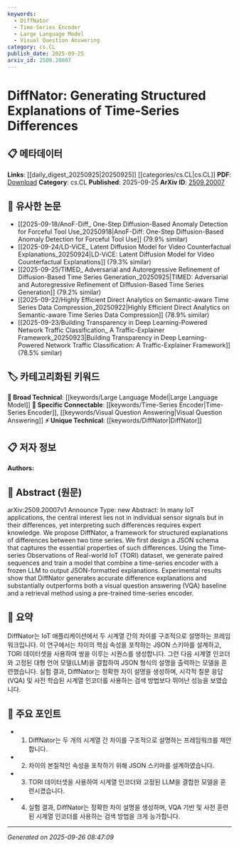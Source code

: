 ```yaml
---
keywords:
  - DiffNator
  - Time-Series Encoder
  - Large Language Model
  - Visual Question Answering
category: cs.CL
publish_date: 2025-09-25
arxiv_id: 2509.20007
---
```


<!-- KEYWORD_LINKING_METADATA:
{
  "processed_timestamp": "2025-09-26T08:47:09.276350",
  "vocabulary_version": "1.0",
  "selected_keywords": [
    "DiffNator",
    "Time-Series Encoder",
    "Large Language Model",
    "Visual Question Answering"
  ],
  "rejected_keywords": [],
  "similarity_scores": {
    "DiffNator": 0.85,
    "Time-Series Encoder": 0.82,
    "Large Language Model": 0.75,
    "Visual Question Answering": 0.78
  },
  "extraction_method": "AI_prompt_based",
  "budget_applied": true,
  "candidates_json": {
    "candidates": [
      {
        "surface": "DiffNator",
        "canonical": "DiffNator",
        "aliases": [],
        "category": "unique_technical",
        "rationale": "DiffNator is a unique framework introduced in the paper, essential for linking specific research contributions.",
        "novelty_score": 0.95,
        "connectivity_score": 0.65,
        "specificity_score": 0.9,
        "link_intent_score": 0.85
      },
      {
        "surface": "time-series encoder",
        "canonical": "Time-Series Encoder",
        "aliases": [
          "time series encoder"
        ],
        "category": "specific_connectable",
        "rationale": "Time-series encoder is crucial for understanding the data processing technique used in the framework.",
        "novelty_score": 0.7,
        "connectivity_score": 0.78,
        "specificity_score": 0.8,
        "link_intent_score": 0.82
      },
      {
        "surface": "Large Language Model",
        "canonical": "Large Language Model",
        "aliases": [
          "LLM"
        ],
        "category": "broad_technical",
        "rationale": "Large Language Model is a key component in the framework, linking to broader AI research.",
        "novelty_score": 0.4,
        "connectivity_score": 0.88,
        "specificity_score": 0.6,
        "link_intent_score": 0.75
      },
      {
        "surface": "Visual Question Answering",
        "canonical": "Visual Question Answering",
        "aliases": [
          "VQA"
        ],
        "category": "specific_connectable",
        "rationale": "Visual Question Answering is used as a baseline, relevant for comparative analysis.",
        "novelty_score": 0.5,
        "connectivity_score": 0.7,
        "specificity_score": 0.75,
        "link_intent_score": 0.78
      }
    ],
    "ban_list_suggestions": [
      "method",
      "experiment",
      "performance"
    ]
  },
  "decisions": [
    {
      "candidate_surface": "DiffNator",
      "resolved_canonical": "DiffNator",
      "decision": "linked",
      "scores": {
        "novelty": 0.95,
        "connectivity": 0.65,
        "specificity": 0.9,
        "link_intent": 0.85
      }
    },
    {
      "candidate_surface": "time-series encoder",
      "resolved_canonical": "Time-Series Encoder",
      "decision": "linked",
      "scores": {
        "novelty": 0.7,
        "connectivity": 0.78,
        "specificity": 0.8,
        "link_intent": 0.82
      }
    },
    {
      "candidate_surface": "Large Language Model",
      "resolved_canonical": "Large Language Model",
      "decision": "linked",
      "scores": {
        "novelty": 0.4,
        "connectivity": 0.88,
        "specificity": 0.6,
        "link_intent": 0.75
      }
    },
    {
      "candidate_surface": "Visual Question Answering",
      "resolved_canonical": "Visual Question Answering",
      "decision": "linked",
      "scores": {
        "novelty": 0.5,
        "connectivity": 0.7,
        "specificity": 0.75,
        "link_intent": 0.78
      }
    }
  ]
}
-->

# DiffNator: Generating Structured Explanations of Time-Series Differences

## 📋 메타데이터

**Links**: [[daily_digest_20250925|20250925]] [[categories/cs.CL|cs.CL]]
**PDF**: [Download](https://arxiv.org/pdf/2509.20007.pdf)
**Category**: cs.CL
**Published**: 2025-09-25
**ArXiv ID**: [2509.20007](https://arxiv.org/abs/2509.20007)

## 🔗 유사한 논문
- [[2025-09-18/AnoF-Diff_ One-Step Diffusion-Based Anomaly Detection for Forceful Tool Use_20250918|AnoF-Diff: One-Step Diffusion-Based Anomaly Detection for Forceful Tool Use]] (79.9% similar)
- [[2025-09-24/LD-ViCE_ Latent Diffusion Model for Video Counterfactual Explanations_20250924|LD-ViCE: Latent Diffusion Model for Video Counterfactual Explanations]] (79.3% similar)
- [[2025-09-25/TIMED_ Adversarial and Autoregressive Refinement of Diffusion-Based Time Series Generation_20250925|TIMED: Adversarial and Autoregressive Refinement of Diffusion-Based Time Series Generation]] (79.2% similar)
- [[2025-09-22/Highly Efficient Direct Analytics on Semantic-aware Time Series Data Compression_20250922|Highly Efficient Direct Analytics on Semantic-aware Time Series Data Compression]] (78.9% similar)
- [[2025-09-23/Building Transparency in Deep Learning-Powered Network Traffic Classification_ A Traffic-Explainer Framework_20250923|Building Transparency in Deep Learning-Powered Network Traffic Classification: A Traffic-Explainer Framework]] (78.5% similar)

## 🏷️ 카테고리화된 키워드
**🧠 Broad Technical**: [[keywords/Large Language Model|Large Language Model]]
**🔗 Specific Connectable**: [[keywords/Time-Series Encoder|Time-Series Encoder]], [[keywords/Visual Question Answering|Visual Question Answering]]
**⚡ Unique Technical**: [[keywords/DiffNator|DiffNator]]

## 📋 저자 정보

**Authors:** 

## 📄 Abstract (원문)

arXiv:2509.20007v1 Announce Type: new 
Abstract: In many IoT applications, the central interest lies not in individual sensor signals but in their differences, yet interpreting such differences requires expert knowledge. We propose DiffNator, a framework for structured explanations of differences between two time series. We first design a JSON schema that captures the essential properties of such differences. Using the Time-series Observations of Real-world IoT (TORI) dataset, we generate paired sequences and train a model that combine a time-series encoder with a frozen LLM to output JSON-formatted explanations. Experimental results show that DiffNator generates accurate difference explanations and substantially outperforms both a visual question answering (VQA) baseline and a retrieval method using a pre-trained time-series encoder.

## 📝 요약

DiffNator는 IoT 애플리케이션에서 두 시계열 간의 차이를 구조적으로 설명하는 프레임워크입니다. 이 연구에서는 차이의 핵심 속성을 포착하는 JSON 스키마를 설계하고, TORI 데이터셋을 사용하여 쌍을 이루는 시퀀스를 생성합니다. 그런 다음 시계열 인코더와 고정된 대형 언어 모델(LLM)을 결합하여 JSON 형식의 설명을 출력하는 모델을 훈련했습니다. 실험 결과, DiffNator는 정확한 차이 설명을 생성하며, 시각적 질문 응답(VQA) 및 사전 학습된 시계열 인코더를 사용하는 검색 방법보다 뛰어난 성능을 보였습니다.

## 🎯 주요 포인트

- 1. DiffNator는 두 개의 시계열 간 차이를 구조적으로 설명하는 프레임워크를 제안합니다.
- 2. 차이의 본질적인 속성을 포착하기 위해 JSON 스키마를 설계하였습니다.
- 3. TORI 데이터셋을 사용하여 시계열 인코더와 고정된 LLM을 결합한 모델을 훈련시켰습니다.
- 4. 실험 결과, DiffNator는 정확한 차이 설명을 생성하며, VQA 기반 및 사전 훈련된 시계열 인코더를 사용하는 검색 방법을 크게 능가합니다.


---

*Generated on 2025-09-26 08:47:09*